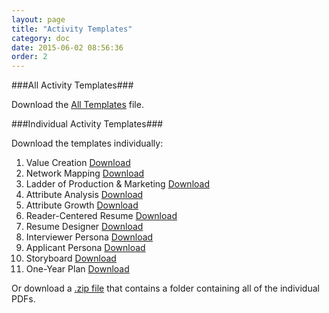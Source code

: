 ```yaml
---
layout: page
title: "Activity Templates"
category: doc
date: 2015-06-02 08:56:36
order: 2
---
```




###All Activity Templates###

Download the [All Templates]({{site.creator_url}}/resources/PD101_all_templates.pdf) file.

###Individual Activity Templates###

Download the templates individually:

1.  Value Creation [Download]({{site.creator_url}}/resources/01_value_creation.pdf)
2.  Network Mapping [Download]({{site.creator_url}}/resources/02_network_mapping.pdf)
3.  Ladder of Production & Marketing [Download]({{site.creator_url}}/resources/03_ladder_production_marketing.pdf)
4.  Attribute Analysis [Download]({{site.creator_url}}/resources/04_attribute_analysis.pdf)
5.  Attribute Growth [Download]({{site.creator_url}}/resources/05_attribute_growth.pdf)
6.  Reader-Centered Resume [Download]({{site.creator_url}}/resources/06_reader_centered_resume.pdf)
7.  Resume Designer [Download]({{site.creator_url}}/resources/07_resume_designer.pdf)
8.  Interviewer Persona [Download]({{site.creator_url}}/resources/08_interviewer_persona.pdf)
9.  Applicant Persona [Download]({{site.creator_url}}/resources/09_applicant_persona.pdf)
10. Storyboard [Download]({{site.creator_url}}/resources/10_storyboard.pdf)
11.  One-Year Plan [Download]({{site.creator_url}}/resources/11_one_year_plan.pdf)

Or download a [.zip file]({{site.creator_url}}/resources/PD101_PDFs.zip) that contains a folder containing all of the individual PDFs.
